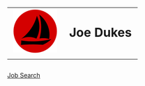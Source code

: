 # <table><tr><td><img src="./images/sailboat-50px.svg" alt="Sailboat icon"/></td><td>Joe Dukes</td></tr></table>

[Job Search](./job-search-website-list.md)




<!--
**JoeDukes/JoeDukes** is a ✨ _special_ ✨ repository because its `README.md` (this file) appears on your GitHub profile.

Here are some ideas to get you started:

- 🔭 I’m currently working on ...
- 🌱 I’m currently learning ...
- 👯 I’m looking to collaborate on ...
- 🤔 I’m looking for help with ...
- 💬 Ask me about ...
- 📫 How to reach me: ...
- 😄 Pronouns: ...
- ⚡ Fun fact: ...
-->

